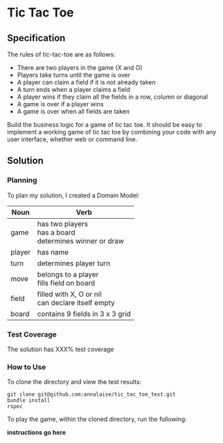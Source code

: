 # Tic Tac Toe

## Specification

The rules of tic-tac-toe are as follows:

* There are two players in the game (X and O)
* Players take turns until the game is over
* A player can claim a field if it is not already taken
* A turn ends when a player claims a field
* A player wins if they claim all the fields in a row, column or diagonal
* A game is over if a player wins
* A game is over when all fields are taken

Build the business logic for a game of tic tac toe. It should be easy to implement a working game of tic tac toe by combining your code with any user interface, whether web or command line.

## Solution

### Planning

To plan my solution, I created a Domain Model:

|Noun | Verb |
|--------|--------|
| game | has two players <br> has a board <br> determines winner or draw |
| player | has name |
| turn | determines player turn |
| move | belongs to a player <br> fills field on board |
| field | filled with X, O or nil <br> can declare itself empty |
| board | contains 9 fields in 3 x 3 grid |

### Test Coverage

The solution has XXX% test coverage

### How to Use

To clone the directory and view the test results:
```
git clone git@github.com:annalaise/tic_tac_toe_test.git
bundle install
rspec
```

To play the game, within the cloned directory, run the following:

**instructions go here**
